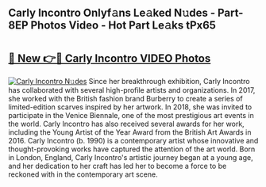 ## Carly Incontro Onlyf𝚊ns Le𝚊ked N𝚞des - Part-8EP Photos Video - Hot Part Le𝚊ks tPx65

# <h2><a href="http://ab32095.deff.icu/?id=Carly+Incontro">🔗 New 👉🔴 Carly Incontro VIDEO Photos</a></h2>

[![Carly Incontro N𝚞des](https://i.imgur.com/rIISA9y.gif)](http://ab32095.deff.icu/?id=Carly+Incontro)
Since her breakthrough exhibition, Carly Incontro has collaborated with several high-profile artists and organizations. In 2017, she worked with the British fashion brand Burberry to create a series of limited-edition scarves inspired by her artwork. In 2018, she was invited to participate in the Venice Biennale, one of the most prestigious art events in the world. Carly Incontro has also received several awards for her work, including the Young Artist of the Year Award from the British Art Awards in 2016. Carly Incontro (b. 1990) is a contemporary artist whose innovative and thought-provoking works have captured the attention of the art world. Born in London, England, Carly Incontro's artistic journey began at a young age, and her dedication to her craft has led her to become a force to be reckoned with in the contemporary art scene.
